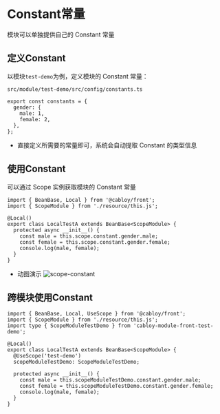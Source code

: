 # Constant常量

模块可以单独提供自己的 Constant 常量

## 定义Constant

以模块`test-demo`为例，定义模块的 Constant 常量：

`src/module/test-demo/src/config/constants.ts`

```typescript{2-5}
export const constants = {
  gender: {
    male: 1,
    female: 2,
  },
};
```

- 直接定义所需要的常量即可，系统会自动提取 Constant 的类型信息

## 使用Constant

可以通过 Scope 实例获取模块的 Constant 常量

```typescript{7-9}
import { BeanBase, Local } from '@cabloy/front';
import { ScopeModule } from './resource/this.js';

@Local()
export class LocalTestA extends BeanBase<ScopeModule> {
  protected async __init__() {
    const male = this.scope.constant.gender.male;
    const female = this.scope.constant.gender.female;
    console.log(male, female);
  }
}
```

- 动图演示
  ![scope-constant](https://cabloy-1258265067.cos.ap-shanghai.myqcloud.com/image/scope-constant.gif)

## 跨模块使用Constant

```typescript{3,7-8,11-13}
import { BeanBase, Local, UseScope } from '@cabloy/front';
import { ScopeModule } from './resource/this.js';
import type { ScopeModuleTestDemo } from 'cabloy-module-front-test-demo';

@Local()
export class LocalTestA extends BeanBase<ScopeModule> {
  @UseScope('test-demo')
  scopeModuleTestDemo: ScopeModuleTestDemo;

  protected async __init__() {
    const male = this.scopeModuleTestDemo.constant.gender.male;
    const female = this.scopeModuleTestDemo.constant.gender.female;
    console.log(male, female);
  }
}
```
